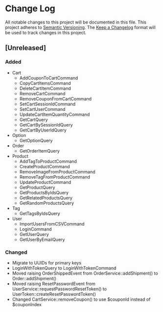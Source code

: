 # Change Log
All notable changes to this project will be documented in this file.
This project adheres to [Semantic Versioning](http://semver.org/).
The [Keep a Changelog](http://keepachangelog.com/) format will be
used to track changes in this project.

## [Unreleased]
### Added
- Cart
  - AddCouponToCartCommand
  - CopyCartItemsCommand
  - DeleteCartItemCommand
  - RemoveCartCommand
  - RemoveCouponFromCartCommand
  - SetCartSessionIdCommand
  - SetCartUserCommand
  - UpdateCartItemQuantityCommand
  - GetCartQuery
  - GetCartBySessionIdQuery
  - GetCartByUserIdQuery
- Option
  - GetOptionQuery
- Order
  - GetOrderItemQuery
- Product
  - AddTagToProductCommand
  - CreateProductCommand
  - RemoveImageFromProductCommand
  - RemoveTagFromProductCommand
  - UpdateProductCommand
  - GetProductQuery
  - GetProductsByIdsQuery
  - GetRelatedProductsQuery
  - GetRandomProductsQuery
- Tag
  - GetTagsByIdsQuery
- User
  - ImportUsersFromCSVCommand
  - LoginCommand
  - GetUserQuery
  - GetUserByEmailQuery
### Changed
- Migrate to UUIDs for primary keys
- LoginWithTokenQuery to LoginWithTokenCommand
- Moved raising OrderShippedEvent from OrderService::addShipment() to Order::addShipment()
- Moved raising ResetPasswordEvent from UserService::requestPasswordResetToken() to UserToken::createResetPasswordToken()
- Changed CartService::removeCoupon() to use $couponId instead of $couponIndex
